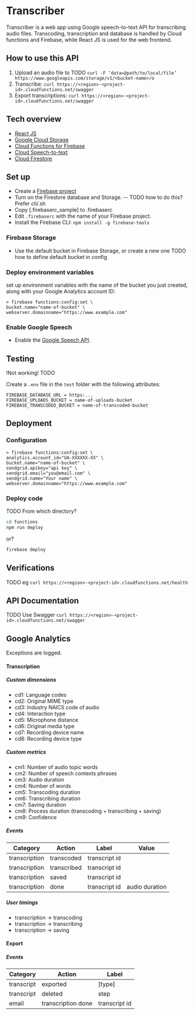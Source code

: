 # Transcriber

Transcriber is a web app using Google speech-to-text API for transcribing audio files. Transcoding, transcription and database is handled by Cloud functions and Firebase, while React JS is used for the web frontend.

## How to use this API

1. Upload an audio file to TODO `curl -F ‘data=@path/to/local/file’  https://www.googleapis.com/storage/v1/<bucket-name>/o`
2. Transcribe: `curl https://<region>-<project-id>.cloudfunctions.net/swagger`
3. Export transcriptions: `curl https://<region>-<project-id>.cloudfunctions.net/swagger`

## Tech overview

* [React JS](https://reactjs.org)
* [Google Cloud Storage](https://cloud.google.com/storage/)
* [Cloud Functions for Firebase](https://firebase.google.com/docs/functions/)
* [Cloud Speech-to-text](https://cloud.google.com/speech-to-text/)
* [Cloud Firestore](https://firebase.google.com/docs/firestore/)


## Set up

- Create a [Firebase project](https://console.firebase.google.com/)
- Turn on the Firestore database and Storage.
-- TODO how to do this? Prefer cli/.sh
- Copy [.firebaserc_sample] to .firebaserc
- Edit `.firebaserc` with the name of your Firebase project.
- Install the Firebase CLI: `npm install -g firebase-tools`

### Firebase Storage
- Use the default bucket in Firebase Storage, or create a new one
TODO how to define default bucket in config

### Deploy environment variables
set up environment variables with the name of the bucket you just created, along with your Google Analytics account ID:

```
> firebase functions:config:set \
bucket.name="name-of-bucket" \
webserver.domainname="https://www.example.com"

```
### Enable Google Speech
- Enable the [Google Speech API](https://console.developers.google.com/apis/api/speech.googleapis.com/overview).

## Testing

!Not working! TODO

Create a `.env` file in the `test` folder with the following attributes:

```
FIREBASE_DATABASE_URL = https:...
FIREBASE_UPLOADS_BUCKET = name-of-uploads-bucket
FIREBASE_TRANSCODED_BUCKET = name-of-transcoded-bucket
```

## Deployment

### Configuration
```
> firebase functions:config:set \
analytics.account_id="UA-XXXXXX-XX" \
bucket.name="name-of-bucket" \
sendgrid.apikey="api key" \
sendgrid.email="you@email.com" \
sendgrid.name="Your name" \
webserver.domainname="https://www.example.com"

```
### Deploy code

TODO From which directory?

```sh
cd functions
npm run deploy
```
or?
```sh
firebase deploy
```
## Verifications

TODO eg `curl https://<region>-<project-id>.cloudfunctions.net/health`

## API Documentation

TODO Use Swagger  `curl https://<region>-<project-id>.cloudfunctions.net/swagger`

## Google Analytics

Exceptions are logged.

#### Transcription

##### Custom dimensions

- cd1: Language codes
- cd2: Original MIME type
- cd3: Industry NAICS code of audio
- cd4: Interaction type
- cd5: Microphone distance
- cd6: Original media type
- cd7: Recording device name
- cd8: Recording device type

##### Custom metrics

- cm1: Number of audio topic words
- cm2: Number of speech contexts phrases
- cm3: Audio duration
- cm4: Number of words
- cm5: Transcoding duration
- cm6: Transcribing duration
- cm7: Saving duration
- cm8: Process duration (transcoding + transcribing + saving)
- cm9: Confidence

##### Events

| Category      | Action      | Label         | Value          |
| ------------- | ----------- | ------------- | -------------- |
| transcription | transcoded  | transcript id |                |
| transcription | transcribed | transcript id |                |
| transcription | saved       | transcript id |                |
| transcription | done        | transcript id | audio duration |

##### User timings

- transcription → transcoding
- transcription → transcribing
- transcription → saving

#### Export

##### Events

| Category   | Action             | Label         |
| ---------- | ------------------ | ------------- |
| transcript | exported           | [type]        |
| transcript | deleted            | step          |
| email      | transcription done | transcript id |
